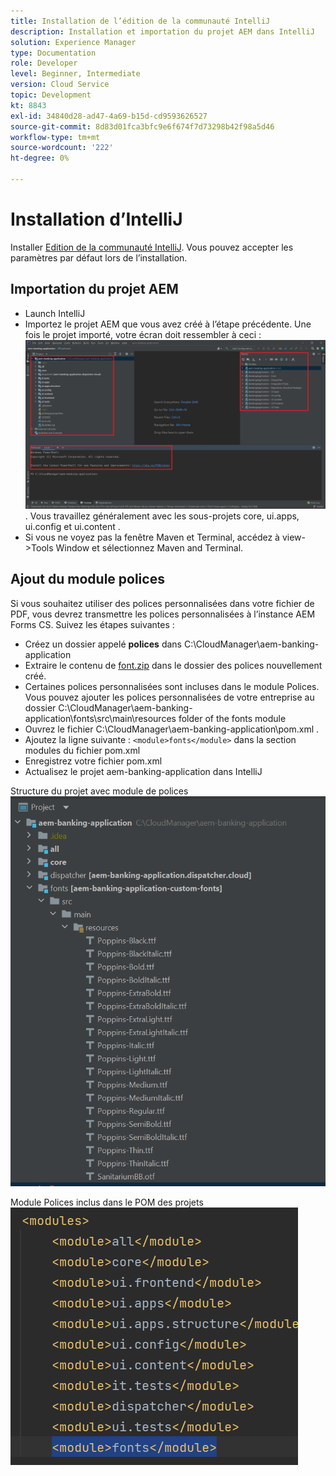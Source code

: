 ```yaml
---
title: Installation de l’édition de la communauté IntelliJ
description: Installation et importation du projet AEM dans IntelliJ
solution: Experience Manager
type: Documentation
role: Developer
level: Beginner, Intermediate
version: Cloud Service
topic: Development
kt: 8843
exl-id: 34840d28-ad47-4a69-b15d-cd9593626527
source-git-commit: 8d83d01fca3bfc9e6f674f7d73298b42f98a5d46
workflow-type: tm+mt
source-wordcount: '222'
ht-degree: 0%

---
```


# Installation d’IntelliJ

Installer [Edition de la communauté IntelliJ](https://www.jetbrains.com/idea/download/#section=windows). Vous pouvez accepter les paramètres par défaut lors de l’installation.

## Importation du projet AEM

* Launch IntelliJ
* Importez le projet AEM que vous avez créé à l’étape précédente. Une fois le projet importé, votre écran doit ressembler à ceci : ![aem-banking-app](assets/aem-banking-app.png). Vous travaillez généralement avec les sous-projets core, ui.apps, ui.config et ui.content .
* Si vous ne voyez pas la fenêtre Maven et Terminal, accédez à view->Tools Window et sélectionnez Maven and Terminal.

## Ajout du module polices

Si vous souhaitez utiliser des polices personnalisées dans votre fichier de PDF, vous devrez transmettre les polices personnalisées à l’instance AEM Forms CS. Suivez les étapes suivantes :

* Créez un dossier appelé **polices** dans C:\CloudManager\aem-banking-application
* Extraire le contenu de [font.zip](assets/fonts.zip) dans le dossier des polices nouvellement créé.
* Certaines polices personnalisées sont incluses dans le module Polices. Vous pouvez ajouter les polices personnalisées de votre entreprise au dossier C:\CloudManager\aem-banking-application\fonts\src\main\resources folder of the fonts module
* Ouvrez le fichier C:\CloudManager\aem-banking-application\pom.xml .
* Ajoutez la ligne suivante :  ```<module>fonts</module>``` dans la section modules du fichier pom.xml
* Enregistrez votre fichier pom.xml
* Actualisez le projet aem-banking-application dans IntelliJ

Structure du projet avec module de polices
![fonts-module](assets/fonts-module.png)

Module Polices inclus dans le POM des projets
![fonts-pom](assets/fonts-module-pom.png)
